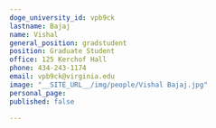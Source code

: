 ```yaml
---
doge_university_id: vpb9ck
lastname: Bajaj
name: Vishal
general_position: gradstudent
position: Graduate Student
office: 125 Kerchof Hall
phone: 434-243-1174
email: vpb9ck@virginia.edu
image: "__SITE_URL__/img/people/Vishal Bajaj.jpg"
personal_page:
published: false

---
```

